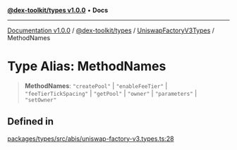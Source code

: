 [**@dex-toolkit/types v1.0.0**](../../../README.md) • **Docs**

***

[Documentation v1.0.0](../../../../../packages.md) / [@dex-toolkit/types](../../../README.md) / [UniswapFactoryV3Types](../README.md) / MethodNames

# Type Alias: MethodNames

> **MethodNames**: `"createPool"` \| `"enableFeeTier"` \| `"feeTierTickSpacing"` \| `"getPool"` \| `"owner"` \| `"parameters"` \| `"setOwner"`

## Defined in

[packages/types/src/abis/uniswap-factory-v3.types.ts:28](https://github.com/niZmosis/dex-toolkit/blob/3d8b41b44787b30fbea5de3ab4737662ffb61bc8/packages/types/src/abis/uniswap-factory-v3.types.ts#L28)
